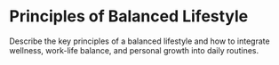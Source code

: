 # Principles of Balanced Lifestyle

Describe the key principles of a balanced lifestyle and how to integrate wellness, work-life balance, and personal growth into daily routines.